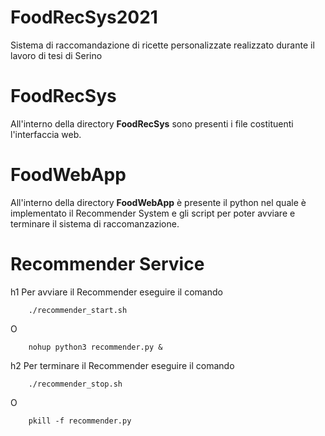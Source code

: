 # FoodRecSys2021
Sistema di raccomandazione di ricette personalizzate realizzato durante il lavoro di tesi di Serino <br>

# FoodRecSys 
All'interno della directory **FoodRecSys** sono presenti i file costituenti l'interfaccia web.

# FoodWebApp
All'interno della directory **FoodWebApp** è presente il python nel quale è implementato il Recommender System e gli script per poter avviare e terminare il sistema di raccomanzazione.

# Recommender Service
h1 Per avviare il Recommender eseguire il comando
```shell
    ./recommender_start.sh 
```
O 
```shell
    nohup python3 recommender.py &
```
h2 Per terminare il Recommender eseguire il comando
```shell
    ./recommender_stop.sh 
```
O 
```shell
    pkill -f recommender.py
```


